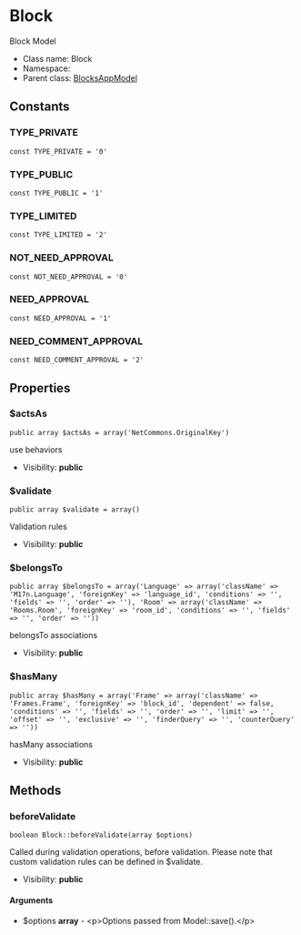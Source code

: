 Block
===============

Block Model




* Class name: Block
* Namespace: 
* Parent class: [BlocksAppModel](BlocksAppModel.md)



Constants
----------


### TYPE_PRIVATE

    const TYPE_PRIVATE = '0'





### TYPE_PUBLIC

    const TYPE_PUBLIC = '1'





### TYPE_LIMITED

    const TYPE_LIMITED = '2'





### NOT_NEED_APPROVAL

    const NOT_NEED_APPROVAL = '0'





### NEED_APPROVAL

    const NEED_APPROVAL = '1'





### NEED_COMMENT_APPROVAL

    const NEED_COMMENT_APPROVAL = '2'





Properties
----------


### $actsAs

    public array $actsAs = array('NetCommons.OriginalKey')

use behaviors



* Visibility: **public**


### $validate

    public array $validate = array()

Validation rules



* Visibility: **public**


### $belongsTo

    public array $belongsTo = array('Language' => array('className' => 'M17n.Language', 'foreignKey' => 'language_id', 'conditions' => '', 'fields' => '', 'order' => ''), 'Room' => array('className' => 'Rooms.Room', 'foreignKey' => 'room_id', 'conditions' => '', 'fields' => '', 'order' => ''))

belongsTo associations



* Visibility: **public**


### $hasMany

    public array $hasMany = array('Frame' => array('className' => 'Frames.Frame', 'foreignKey' => 'block_id', 'dependent' => false, 'conditions' => '', 'fields' => '', 'order' => '', 'limit' => '', 'offset' => '', 'exclusive' => '', 'finderQuery' => '', 'counterQuery' => ''))

hasMany associations



* Visibility: **public**


Methods
-------


### beforeValidate

    boolean Block::beforeValidate(array $options)

Called during validation operations, before validation. Please note that custom
validation rules can be defined in $validate.



* Visibility: **public**


#### Arguments
* $options **array** - &lt;p&gt;Options passed from Model::save().&lt;/p&gt;


